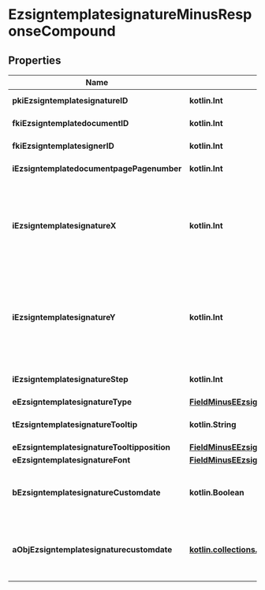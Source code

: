 
# EzsigntemplatesignatureMinusResponseCompound

## Properties
Name | Type | Description | Notes
------------ | ------------- | ------------- | -------------
**pkiEzsigntemplatesignatureID** | **kotlin.Int** | The unique ID of the Ezsigntemplatesignature | 
**fkiEzsigntemplatedocumentID** | **kotlin.Int** | The unique ID of the Ezsigntemplatedocument | 
**fkiEzsigntemplatesignerID** | **kotlin.Int** | The unique ID of the Ezsigntemplatesigner | 
**iEzsigntemplatedocumentpagePagenumber** | **kotlin.Int** | The page number in the Ezsigntemplatedocument | 
**iEzsigntemplatesignatureX** | **kotlin.Int** | The X coordinate (Horizontal) where to put the Ezsigntemplatesignature on the page.  Coordinate is calculated at 100dpi (dot per inch). So for example, if you want to put the Ezsigntemplatesignature 2 inches from the left border of the page, you would use \&quot;200\&quot; for the X coordinate. | 
**iEzsigntemplatesignatureY** | **kotlin.Int** | The Y coordinate (Vertical) where to put the Ezsigntemplatesignature on the page.  Coordinate is calculated at 100dpi (dot per inch). So for example, if you want to put the Ezsigntemplatesignature 3 inches from the top border of the page, you would use \&quot;300\&quot; for the Y coordinate. | 
**iEzsigntemplatesignatureStep** | **kotlin.Int** | The step when the Ezsigntemplatesigner will be invited to sign | 
**eEzsigntemplatesignatureType** | [**FieldMinusEEzsigntemplatesignatureType**](FieldMinusEEzsigntemplatesignatureType.md) |  | 
**tEzsigntemplatesignatureTooltip** | **kotlin.String** | A tooltip that will be presented to Ezsigntemplatesigner about the Ezsigntemplatesignature |  [optional]
**eEzsigntemplatesignatureTooltipposition** | [**FieldMinusEEzsigntemplatesignatureTooltipposition**](FieldMinusEEzsigntemplatesignatureTooltipposition.md) |  |  [optional]
**eEzsigntemplatesignatureFont** | [**FieldMinusEEzsigntemplatesignatureFont**](FieldMinusEEzsigntemplatesignatureFont.md) |  |  [optional]
**bEzsigntemplatesignatureCustomdate** | **kotlin.Boolean** | Whether the Ezsigntemplatesignature has a custom date format or not. (Only possible when eEzsigntemplatesignatureType is **Name** or **Handwritten**) |  [optional]
**aObjEzsigntemplatesignaturecustomdate** | [**kotlin.collections.List&lt;EzsigntemplatesignaturecustomdateMinusResponseCompound&gt;**](EzsigntemplatesignaturecustomdateMinusResponseCompound.md) | An array of custom date blocks that will be filled at the time of signature.  Can only be used if bEzsigntemplatesignatureCustomdate is true.  Use an empty array if you don&#39;t want to have a date at all. |  [optional]



